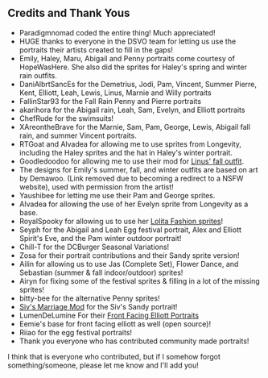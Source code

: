## Credits and Thank Yous

- Paradigmnomad coded the entire thing! Much appreciated!
- HUGE thanks to everyone in the DSVO team for letting us use the portraits their artists created to fill in the gaps!
- Emily, Haley, Maru, Abigail and Penny portraits come courtesy of HopeWasHere. She also did the sprites for Haley's spring and winter rain outfits.
- DaniAlbrtSancEs for the Demetrius, Jodi, Pam, Vincent, Summer Pierre, Kent, Elliott, Leah, Lewis, Linus, Marnie and Willy portraits
- FallinStar93 for the Fall Rain Penny and Pierre portraits
- akarihora for the Abigail rain, Leah, Sam, Evelyn, and Elliott portraits
- ChefRude for the swimsuits!
- XAreontheBrave for the Marnie, Sam, Pam, George, Lewis, Abigail fall rain, and summer Vincent portraits. 
- RTGoat and Alvadea for allowing me to use sprites from Longevity, including the Haley sprites and the hat in Haley's winter portrait.
- Goodledoodoo for allowing me to use their mod for [Linus' fall outfit](https://www.nexusmods.com/stardewvalley/mods/1512).
- The designs for Emily's summer, fall, and winter outfits are based on art by Demawoo. (Link removed due to becoming a redirect to a NSFW website), used with permission from the artist!
- Yaushibee for letting me use their Pam and George sprites.
- Alvadea for allowing the use of her Evelyn sprite from Longevity as a base.
- RoyalSpooky for allowing us to use her [Lolita Fashion sprites](https://www.nexusmods.com/stardewvalley/mods/799)!
- Seyph for the Abigail and Leah Egg festival portrait, Alex and Elliott Spirit's Eve, and the Pam winter outdoor portrait!
- Chill-T for the DCBurger Seasonal Variations!
- Zosa for their portrait contributions and their Sandy sprite version!
- Ailin for allowing us to use Jas (Complete Set), Flower Dance, and Sebastian (summer & fall indoor/outdoor) sprites!
- Airyn for fixing some of the festival sprites & filling in a lot of the missing sprites!
- bitty-bee for the alternative Penny sprites!
- [Siv's Marriage Mod](https://github.com/tlcasebeer/SivsMarriageMod) for the Siv's Sandy portrait! 
- LumenDeLumine For their [Front Facing Elliott Portraits](https://www.nexusmods.com/stardewvalley/mods/3488)
- Eemie's base for front facing elliott as well (open source)!
- Riiao for the egg festival portraits!
- Thank you everyone who has contributed community made portraits!
 
I think that is everyone who contributed, but if I somehow forgot something/someone, please let me know and I'll add you!
